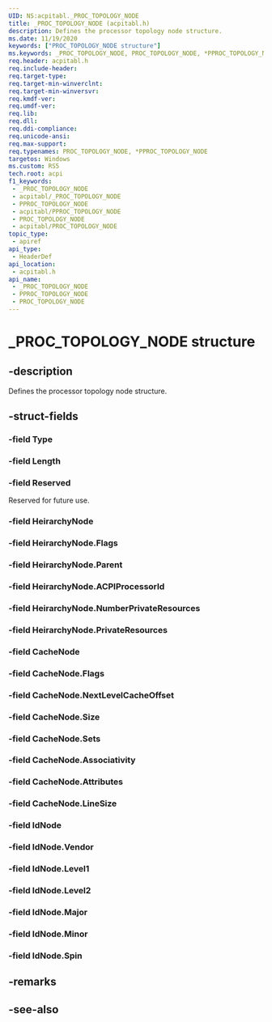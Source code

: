 ```yaml
---
UID: NS:acpitabl._PROC_TOPOLOGY_NODE
title: _PROC_TOPOLOGY_NODE (acpitabl.h)
description: Defines the processor topology node structure.
ms.date: 11/19/2020
keywords: ["PROC_TOPOLOGY_NODE structure"]
ms.keywords: _PROC_TOPOLOGY_NODE, PROC_TOPOLOGY_NODE, *PPROC_TOPOLOGY_NODE,
req.header: acpitabl.h
req.include-header: 
req.target-type: 
req.target-min-winverclnt: 
req.target-min-winversvr: 
req.kmdf-ver: 
req.umdf-ver: 
req.lib: 
req.dll: 
req.ddi-compliance: 
req.unicode-ansi: 
req.max-support: 
req.typenames: PROC_TOPOLOGY_NODE, *PPROC_TOPOLOGY_NODE
targetos: Windows
ms.custom: RS5
tech.root: acpi
f1_keywords:
 - _PROC_TOPOLOGY_NODE
 - acpitabl/_PROC_TOPOLOGY_NODE
 - PPROC_TOPOLOGY_NODE
 - acpitabl/PPROC_TOPOLOGY_NODE
 - PROC_TOPOLOGY_NODE
 - acpitabl/PROC_TOPOLOGY_NODE
topic_type:
 - apiref
api_type:
 - HeaderDef
api_location:
 - acpitabl.h
api_name:
 - _PROC_TOPOLOGY_NODE
 - PPROC_TOPOLOGY_NODE
 - PROC_TOPOLOGY_NODE
---
```


# _PROC_TOPOLOGY_NODE structure


## -description

Defines the processor topology node structure.

## -struct-fields

### -field Type

### -field Length

### -field Reserved

Reserved for future use.

### -field HeirarchyNode

### -field HeirarchyNode.Flags

### -field HeirarchyNode.Parent

### -field HeirarchyNode.ACPIProcessorId

### -field HeirarchyNode.NumberPrivateResources

### -field HeirarchyNode.PrivateResources

### -field CacheNode

### -field CacheNode.Flags

### -field CacheNode.NextLevelCacheOffset

### -field CacheNode.Size

### -field CacheNode.Sets

### -field CacheNode.Associativity

### -field CacheNode.Attributes

### -field CacheNode.LineSize

### -field IdNode

### -field IdNode.Vendor

### -field IdNode.Level1

### -field IdNode.Level2

### -field IdNode.Major

### -field IdNode.Minor

### -field IdNode.Spin

## -remarks

## -see-also

